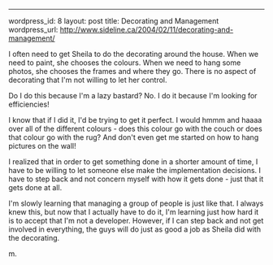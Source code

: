 --- 
wordpress_id: 8
layout: post
title: Decorating and Management
wordpress_url: http://www.sideline.ca/2004/02/11/decorating-and-management/

<p>I often need to get Sheila to do the decorating around the house. When we need to paint, she chooses the colours. When we need to hang some photos, she chooses the frames and where they go. There is no aspect of decorating that I'm not willing to let her control.</p>
<p>Do I do this because I'm a lazy bastard? No. I do it because I'm looking for efficiencies!</p>
<p>I know that if I did it, I'd be trying to get it perfect. I would hmmm and haaaa over all of the different colours - does this colour go with the couch or does that colour go with the rug? And don't even get me started on how to hang pictures on the wall!</p>
<p>I realized that in order to get something done in a shorter amount of time, I have to be willing to let someone else make the implementation decisions. I have to step back and not concern myself with how it gets done - just that it gets done at all.</p>
<p>I'm slowly learning that managing a group of people is just like that. I always knew this, but now that I actually have to do it, I'm learning just how hard it is to accept that I'm not a developer. However, if I can step back and not get involved in everything, the guys will do just as good a job as Sheila did with the decorating.</p>
<p>m.</p>
